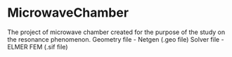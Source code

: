 # MicrowaveChamber

The project of microwave chamber created for the purpose of the study on the resonance phenomenon.
Geometry file - Netgen (.geo file)
Solver file - ELMER FEM (.sif file)
